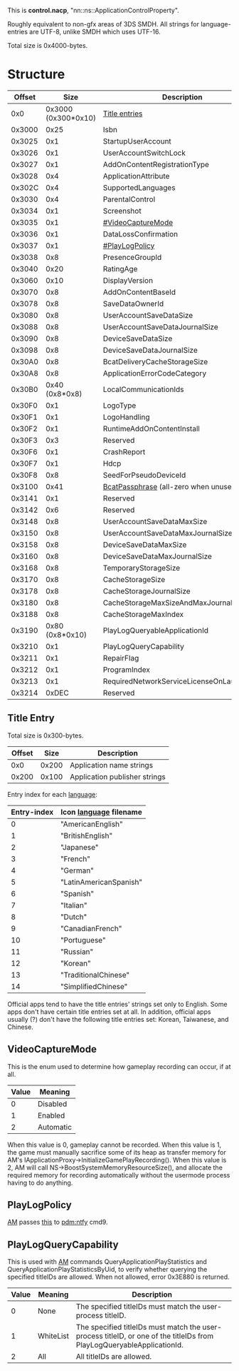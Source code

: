This is **control.nacp**, "nn::ns::ApplicationControlProperty".

Roughly equivalent to non-gfx areas of 3DS SMDH. All strings for
language-entries are UTF-8, unlike SMDH which uses UTF-16.

Total size is 0x4000-bytes.

# Structure

| Offset | Size                 | Description                                                                       |
| ------ | -------------------- | --------------------------------------------------------------------------------- |
| 0x0    | 0x3000 (0x300\*0x10) | [Title entries](#Title_Entry "wikilink")                                          |
| 0x3000 | 0x25                 | Isbn                                                                              |
| 0x3025 | 0x1                  | StartupUserAccount                                                                |
| 0x3026 | 0x1                  | UserAccountSwitchLock                                                             |
| 0x3027 | 0x1                  | AddOnContentRegistrationType                                                      |
| 0x3028 | 0x4                  | ApplicationAttribute                                                              |
| 0x302C | 0x4                  | SupportedLanguages                                                                |
| 0x3030 | 0x4                  | ParentalControl                                                                   |
| 0x3034 | 0x1                  | Screenshot                                                                        |
| 0x3035 | 0x1                  | [\#VideoCaptureMode](#VideoCaptureMode "wikilink")                                |
| 0x3036 | 0x1                  | DataLossConfirmation                                                              |
| 0x3037 | 0x1                  | [\#PlayLogPolicy](#PlayLogPolicy "wikilink")                                      |
| 0x3038 | 0x8                  | PresenceGroupId                                                                   |
| 0x3040 | 0x20                 | RatingAge                                                                         |
| 0x3060 | 0x10                 | DisplayVersion                                                                    |
| 0x3070 | 0x8                  | AddOnContentBaseId                                                                |
| 0x3078 | 0x8                  | SaveDataOwnerId                                                                   |
| 0x3080 | 0x8                  | UserAccountSaveDataSize                                                           |
| 0x3088 | 0x8                  | UserAccountSaveDataJournalSize                                                    |
| 0x3090 | 0x8                  | DeviceSaveDataSize                                                                |
| 0x3098 | 0x8                  | DeviceSaveDataJournalSize                                                         |
| 0x30A0 | 0x8                  | BcatDeliveryCacheStorageSize                                                      |
| 0x30A8 | 0x8                  | ApplicationErrorCodeCategory                                                      |
| 0x30B0 | 0x40 (0x8\*0x8)      | LocalCommunicationIds                                                             |
| 0x30F0 | 0x1                  | LogoType                                                                          |
| 0x30F1 | 0x1                  | LogoHandling                                                                      |
| 0x30F2 | 0x1                  | RuntimeAddOnContentInstall                                                        |
| 0x30F3 | 0x3                  | Reserved                                                                          |
| 0x30F6 | 0x1                  | CrashReport                                                                       |
| 0x30F7 | 0x1                  | Hdcp                                                                              |
| 0x30F8 | 0x8                  | SeedForPseudoDeviceId                                                             |
| 0x3100 | 0x41                 | [BcatPassphrase](BCAT%20Content%20Container.md "wikilink") (all-zero when unused) |
| 0x3141 | 0x1                  | Reserved                                                                          |
| 0x3142 | 0x6                  | Reserved                                                                          |
| 0x3148 | 0x8                  | UserAccountSaveDataMaxSize                                                        |
| 0x3150 | 0x8                  | UserAccountSaveDataMaxJournalSize                                                 |
| 0x3158 | 0x8                  | DeviceSaveDataMaxSize                                                             |
| 0x3160 | 0x8                  | DeviceSaveDataMaxJournalSize                                                      |
| 0x3168 | 0x8                  | TemporaryStorageSize                                                              |
| 0x3170 | 0x8                  | CacheStorageSize                                                                  |
| 0x3178 | 0x8                  | CacheStorageJournalSize                                                           |
| 0x3180 | 0x8                  | CacheStorageMaxSizeAndMaxJournalSize                                              |
| 0x3188 | 0x8                  | CacheStorageMaxIndex                                                              |
| 0x3190 | 0x80 (0x8\*0x10)     | PlayLogQueryableApplicationId                                                     |
| 0x3210 | 0x1                  | PlayLogQueryCapability                                                            |
| 0x3211 | 0x1                  | RepairFlag                                                                        |
| 0x3212 | 0x1                  | ProgramIndex                                                                      |
| 0x3213 | 0x1                  | RequiredNetworkServiceLicenseOnLaunchFlag                                         |
| 0x3214 | 0xDEC                | Reserved                                                                          |

## Title Entry

Total size is 0x300-bytes.

| Offset | Size  | Description                   |
| ------ | ----- | ----------------------------- |
| 0x0    | 0x200 | Application name strings      |
| 0x200  | 0x100 | Application publisher strings |

Entry index for each
[language](Settings%20services#LanguageCode.md##LanguageCode "wikilink"):

| Entry-index | Icon [language](NCA%20Content%20FS#FS-type3.md##FS-type3 "wikilink") filename |
| ----------- | ----------------------------------------------------------------------------- |
| 0           | "AmericanEnglish"                                                             |
| 1           | "BritishEnglish"                                                              |
| 2           | "Japanese"                                                                    |
| 3           | "French"                                                                      |
| 4           | "German"                                                                      |
| 5           | "LatinAmericanSpanish"                                                        |
| 6           | "Spanish"                                                                     |
| 7           | "Italian"                                                                     |
| 8           | "Dutch"                                                                       |
| 9           | "CanadianFrench"                                                              |
| 10          | "Portuguese"                                                                  |
| 11          | "Russian"                                                                     |
| 12          | "Korean"                                                                      |
| 13          | "TraditionalChinese"                                                          |
| 14          | "SimplifiedChinese"                                                           |

Official apps tend to have the title entries' strings set only to
English. Some apps don't have certain title entries set at all. In
addition, official apps usually (?) don't have the following title
entries set: Korean, Taiwanese, and Chinese.

## VideoCaptureMode

This is the enum used to determine how gameplay recording can occur, if
at all.

| Value | Meaning   |
| ----- | --------- |
| 0     | Disabled  |
| 1     | Enabled   |
| 2     | Automatic |

When this value is 0, gameplay cannot be recorded. When this value is 1,
the game must manually sacrifice some of its heap as transfer memory for
AM's IApplicationProxy-\>InitializeGamePlayRecording(). When this value
is 2, AM will call NS-\>BoostSystemMemoryResourceSize(), and allocate
the required memory for recording automatically without the usermode
process having to do anything.

## PlayLogPolicy

[AM](Applet%20Manager%20services.md "wikilink") passes
[this](Shared%20Database%20services#PlayLogPolicy.md##PlayLogPolicy "wikilink")
to [pdm:ntfy](Shared%20Database%20services.md "wikilink") cmd9.

## PlayLogQueryCapability

This is used with [AM](Applet%20Manager%20services.md "wikilink")
commands QueryApplicationPlayStatistics and
QueryApplicationPlayStatisticsByUid, to verify whether querying the
specified titleIDs are allowed. When not allowed, error 0x3E880 is
returned.

| Value | Meaning   | Description                                                                                                            |
| ----- | --------- | ---------------------------------------------------------------------------------------------------------------------- |
| 0     | None      | The specified titleIDs must match the user-process titleID.                                                            |
| 1     | WhiteList | The specified titleIDs must match the user-process titleID, or one of the titleIDs from PlayLogQueryableApplicationId. |
| 2     | All       | All titleIDs are allowed.                                                                                              |

